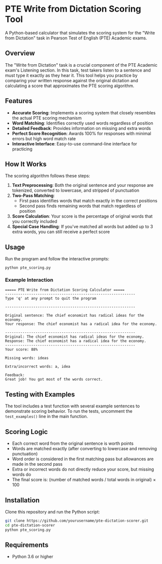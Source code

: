 # PTE Write from Dictation Scoring Tool

A Python-based calculator that simulates the scoring system for the "Write from Dictation" task in Pearson Test of English (PTE) Academic exams.

## Overview

The "Write from Dictation" task is a crucial component of the PTE Academic exam's Listening section. In this task, test takers listen to a sentence and must type it exactly as they hear it. This tool helps you practice by comparing your written response against the original dictation and calculating a score that approximates the PTE scoring algorithm.

## Features

- **Accurate Scoring**: Implements a scoring system that closely resembles the actual PTE scoring mechanism
- **Word Matching**: Identifies correctly used words regardless of position
- **Detailed Feedback**: Provides information on missing and extra words
- **Perfect Score Recognition**: Awards 100% for responses with minimal errors but high word match rate
- **Interactive Interface**: Easy-to-use command-line interface for practicing

## How It Works

The scoring algorithm follows these steps:

1. **Text Preprocessing**: Both the original sentence and your response are tokenized, converted to lowercase, and stripped of punctuation
2. **Two-Pass Matching**:
    - First pass identifies words that match exactly in the correct positions
    - Second pass finds remaining words that match regardless of position
3. **Score Calculation**: Your score is the percentage of original words that you correctly included
4. **Special Case Handling**: If you've matched all words but added up to 3 extra words, you can still receive a perfect score

## Usage

Run the program and follow the interactive prompts:

```
python pte_scoring.py
```

### Example Interaction

```
===== PTE Write from Dictation Scoring Calculator =====
------------------------------------------------------------
Type 'q' at any prompt to quit the program

------------------------------------------------------------

Original sentence: The chief economist has radical ideas for the economy.
Your response: The chief economist has a radical idea for the economy.

------------------------------------------------------------
Original: The chief economist has radical ideas for the economy.
Response: The chief economist has a radical idea for the economy.
------------------------------------------------------------
Your score: 88%

Missing words: ideas

Extra/incorrect words: a, idea

Feedback:
Great job! You got most of the words correct.
```

## Testing with Examples

The tool includes a test function with several example sentences to demonstrate scoring behavior. To run the tests, uncomment the `test_examples()` line in the main function.

## Scoring Logic

- Each correct word from the original sentence is worth points
- Words are matched exactly (after converting to lowercase and removing punctuation)
- Word order is considered in the first matching pass but allowances are made in the second pass
- Extra or incorrect words do not directly reduce your score, but missing words do
- The final score is: (number of matched words / total words in original) × 100

## Installation

Clone this repository and run the Python script:

```bash
git clone https://github.com/yourusername/pte-dictation-scorer.git
cd pte-dictation-scorer
python pte_scoring.py
```

## Requirements

- Python 3.6 or higher

